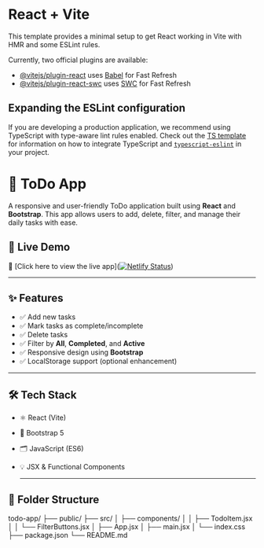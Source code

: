# React + Vite

This template provides a minimal setup to get React working in Vite with HMR and some ESLint rules.

Currently, two official plugins are available:

- [@vitejs/plugin-react](https://github.com/vitejs/vite-plugin-react/blob/main/packages/plugin-react) uses [Babel](https://babeljs.io/) for Fast Refresh
- [@vitejs/plugin-react-swc](https://github.com/vitejs/vite-plugin-react/blob/main/packages/plugin-react-swc) uses [SWC](https://swc.rs/) for Fast Refresh

## Expanding the ESLint configuration

If you are developing a production application, we recommend using TypeScript with type-aware lint rules enabled. Check out the [TS template](https://github.com/vitejs/vite/tree/main/packages/create-vite/template-react-ts) for information on how to integrate TypeScript and [`typescript-eslint`](https://typescript-eslint.io) in your project.

# 📝 ToDo App

A responsive and user-friendly ToDo application built using **React** and **Bootstrap**. This app allows users to add, delete, filter, and manage their daily tasks with ease.

## 🚀 Live Demo

🔗 [Click here to view the live app]([![Netlify Status](https://api.netlify.com/api/v1/badges/277e89ca-730c-44fa-b51c-21056019fb63/deploy-status)](https://app.netlify.com/projects/stately-cascaron-c5eef1/deploys))

---


## ✨ Features

- ✅ Add new tasks
- ✅ Mark tasks as complete/incomplete
- ✅ Delete tasks
- ✅ Filter by **All**, **Completed**, and **Active**
- ✅ Responsive design using **Bootstrap**
- ✅ LocalStorage support (optional enhancement)

---

## 🛠️ Tech Stack

- ⚛️ React (Vite)
- 🎨 Bootstrap 5
- 🗂️ JavaScript (ES6)
- 💡 JSX & Functional Components

  ---

## 📁 Folder Structure

todo-app/
├── public/
├── src/
│ ├── components/
│ │ ├── TodoItem.jsx
│ │ └── FilterButtons.jsx
│ ├── App.jsx
│ ├── main.jsx
│ └── index.css
├── package.json
└── README.md
